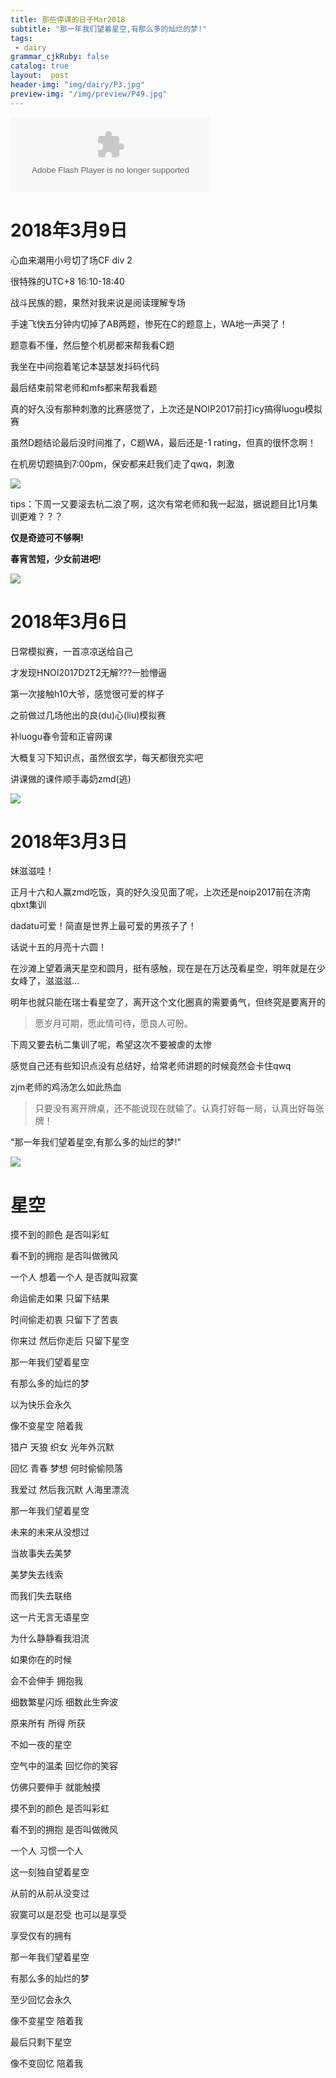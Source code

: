 ```yaml
---
title: 那些停课的日子Mar2018
subtitle: "那一年我们望着星空,有那么多的灿烂的梦!"
tags: 
 - dairy
grammar_cjkRuby: false
catalog: true
layout:  post
header-img: "img/dairy/P3.jpg"
preview-img: "/img/preview/P49.jpg"
---
```


<embed src="http://www.xiami.com/widget/0_1770579751,_320_120_5695c1_457cb4_1/multiPlayer.swf" type="application/x-shockwave-flash" width="320" height="120" wmode="transparent">

# 2018年3月9日

心血来潮用小号切了场CF div 2

很特殊的UTC+8 16:10-18:40

战斗民族的题，果然对我来说是阅读理解专场

手速飞快五分钟内切掉了AB两题，惨死在C的题意上，WA地一声哭了！

题意看不懂，然后整个机房都来帮我看C题

我坐在中间抱着笔记本瑟瑟发抖码代码

最后结束前常老师和mfs都来帮我看题

真的好久没有那种刺激的比赛感觉了，上次还是NOIP2017前打icy搞得luogu模拟赛

虽然D题结论最后没时间推了，C题WA，最后还是-1 rating，但真的很怀念啊！

在机房切题搞到7:00pm，保安都来赶我们走了qwq，刺激

![](https://s1.ax1x.com/2018/03/09/9R0QgO.png)

tips：下周一又要滚去杭二浪了啊，这次有常老师和我一起滋，据说题目比1月集训更难？？？

**仅是奇迹可不够啊!**

**春宵苦短，少女前进吧!**

![](https://img1.doubanio.com/view/photo/l/public/p2469814449.jpg)

# 2018年3月6日

日常模拟赛，一首凉凉送给自己

才发现HNOI2017D2T2无解???一脸懵逼

第一次接触h10大爷，感觉很可爱的样子

之前做过几场他出的良(du)心(liu)模拟赛

补luogu春令营和正睿网课

大概复习下知识点，虽然很玄学，每天都很充实吧

讲课做的课件顺手毒奶zmd(逃)

![](https://s1.ax1x.com/2018/03/06/9gG03R.jpg)

# 2018年3月3日

妹滋滋哇！

正月十六和人赢zmd吃饭，真的好久没见面了呢，上次还是noip2017前在济南qbxt集训

dadatu可爱！简直是世界上最可爱的男孩子了！

话说十五的月亮十六圆！

在沙滩上望着满天星空和圆月，挺有感触，现在是在万达茂看星空，明年就是在少女峰了，滋滋滋...

明年也就只能在瑞士看星空了，离开这个文化圈真的需要勇气，但终究是要离开的

> 愿岁月可期，愿此情可待，愿良人可盼。

下周又要去杭二集训了呢，希望这次不要被虐的太惨

感觉自己还有些知识点没有总结好，给常老师讲题的时候竟然会卡住qwq

zjm老师的鸡汤怎么如此热血

> 只要没有离开牌桌，还不能说现在就输了。认真打好每一局，认真出好每张牌！

"那一年我们望着星空,有那么多的灿烂的梦!"

![](https://s1.ax1x.com/2018/03/04/9yaMoF.png)

# 星空

摸不到的颜色 是否叫彩虹

看不到的拥抱 是否叫做微风

一个人 想着一个人 是否就叫寂寞

命运偷走如果 只留下结果

时间偷走初衷 只留下了苦衷

你来过 然后你走后 只留下星空

那一年我们望着星空

有那么多的灿烂的梦

以为快乐会永久

像不变星空 陪着我

猎户 天狼 织女 光年外沉默

回忆 青春 梦想 何时偷偷陨落

我爱过 然后我沉默 人海里漂流

那一年我们望着星空

未来的未来从没想过

当故事失去美梦

美梦失去线索

而我们失去联络

这一片无言无语星空

为什么静静看我泪流

如果你在的时候

会不会伸手 拥抱我

细数繁星闪烁 细数此生奔波

原来所有 所得 所获

不如一夜的星空

空气中的温柔 回忆你的笑容

仿佛只要伸手 就能触摸

摸不到的颜色 是否叫彩虹

看不到的拥抱 是否叫做微风

一个人 习惯一个人

这一刻独自望着星空

从前的从前从没变过

寂寞可以是忍受 也可以是享受

享受仅有的拥有

那一年我们望着星空

有那么多的灿烂的梦

至少回忆会永久

像不变星空 陪着我

最后只剩下星空

像不变回忆 陪着我